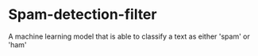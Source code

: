 # Spam-detection-filter
A machine learning model that is able to classify a text as either 'spam' or 'ham'



